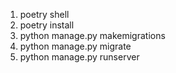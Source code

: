 1. poetry shell
2. poetry install
3. python manage.py makemigrations
4. python manage.py migrate
5. python manage.py runserver
